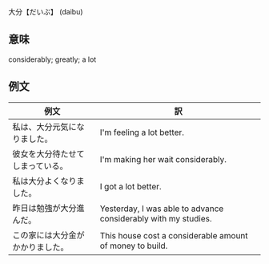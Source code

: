 大分【だいぶ】 (daibu)

## 意味

considerably; greatly; a lot​

## 例文

|例文|訳|
| --- | --- |
|私は、大分元気になりました。|I'm feeling a lot better.|
|彼女を大分待たせてしまっている。|I'm making her wait considerably.|
|私は大分よくなりました。|I got a lot better.|
|昨日は勉強が大分進んだ。|Yesterday, I was able to advance considerably with my studies.|
|この家には大分金がかかりました。|This house cost a considerable amount of money to build.|